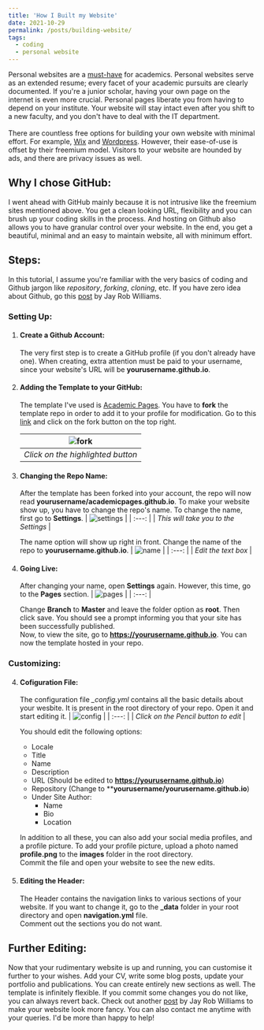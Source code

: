 ```yaml
---
title: 'How I Built my Website'
date: 2021-10-29
permalink: /posts/building-website/
tags:
  - coding
  - personal website
---
```



Personal websites are a [must-have](https://theacademicdesigner.com/2019/personal-academic-website-benefits/) for academics. Personal websites serve as an extended resume; every facet of your academic pursuits are clearly documented. If you're a junior scholar, having your own page on the internet is even more crucial. Personal pages liberate you from having to depend on your institute. Your website will stay intact even after you shift to a new faculty, and you don't have to deal with the IT department.
<br />
<br />
There are countless free options for building your own website with minimal effort. For example, [Wix](https://www.wix.com/) and [Wordpress](https://wordpress.com/). However, their ease-of-use is offset by their freemium model. Visitors to your website are hounded by ads, and there are privacy issues as well. 

## Why I chose GitHub: 
I went ahead with GitHub mainly because it is not intrusive like the freemium sites mentioned above. You get a clean looking URL, flexibility and you can brush up your coding skills in the process. And hosting on Github also allows you to have granular control over your website. In the end, you get a beautiful, minimal and an easy to maintain website, all with minimum effort. 

## Steps:
In this tutorial, I assume you're familiar with the very basics of coding and Github jargon like _repository_, _forking_, _cloning_, etc. If you have zero idea about Github, go this [post](https://jayrobwilliams.com/posts/2020/06/academic-website/) by Jay Rob Williams.

### Setting Up:

1. #### Create a Github Account:
    The very first step is to create a GitHub profile (if you don't already have one). When creating, extra attention must be paid to your username, since your
    website's URL will be **yourusername.github.io**. 

2. #### Adding the Template to your GitHub:
    The template I've used is [Academic Pages](https://academicpages.github.io/). You have to **fork** the template repo in order to add it to your profile for modification. Go to this [link](https://github.com/academicpages/academicpages.github.io) and click on the fork button on the top right. 

    | ![fork](Images/fork.png) |
    |:--:| 
    | _Click on the highlighted button_ |

3. #### Changing the Repo Name:
    After the template has been forked into your account, the repo will now read **yourusername/academicpages.github.io**. To make your website show up, you have to change the repo's name. To change the name, first go to **Settings**.
    | ![settings](Images/settings.png) |
    | :---: |
    | _This will take you to the Settings_ |

    The name option will show up right in front. Change the name of the repo to **yourusername.github.io**.
    | ![name](Images/name.png) |
    | :---: |
    | _Edit the text box_ |

4. #### Going Live:
    After changing your name, open **Settings** again. However, this time, go to the **Pages** section.
    | ![pages](Images/pages.png) |
    | :---: |

    Change **Branch** to **Master** and leave the folder option as **root**. Then click save. You should see a prompt informing you that your site has been successfully published.   
    Now, to view the site, go to **https://yourusername.github.io**. You can now the template hosted in your repo.

### Customizing:
4. #### Cofiguration File:
    The configuration file _\_config.yml_ contains all the basic details about your wesbite. It is present in the root directory of your repo. Open it and start editing it. 
    | ![config](Images/config.png) |
    | :---: |
    | _Click on the Pencil button to edit_ |

    You should edit the following options:
    - Locale
    - Title
    - Name
    - Description
    - URL (Should be edited to **https://yourusername.github.io**)
    - Repository (Change to ****yourusername/yourusername.github.io**)
    - Under Site Author:
        - Name
        - Bio
        - Location 

    In addition to all these, you can also add your social media profiles, and a profile picture. To add your profile picture, upload a photo named **profile.png** to the **images** folder in the root directory.   
    Commit the file and open your website to see the new edits. 

5. #### Editing the Header:
    The Header contains the navigation links to various sections of your website. If you want to change it, go to the **_data** folder in your root directory and open **navigation.yml** file.   
    Comment out the sections you do not want. 


## Further Editing:
Now that your rudimentary website is up and running, you can customise it further to your wishes. Add your CV, write some blog posts, update your portfolio and publications. You can create entirely new sections as well. The template is infinitely flexible. If you commit some changes you do not like, you can always revert back. Check out another [post](https://jayrobwilliams.com/posts/2020/07/customizing-website/) by Jay Rob Williams to make your website look more fancy. You can also contact me anytime with your queries. I'd be more than happy to help!
